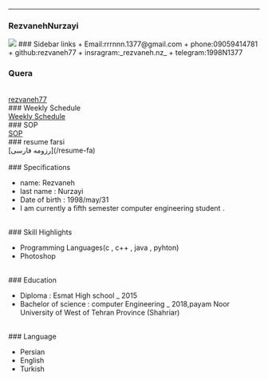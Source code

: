 ---
### RezvanehNurzayi
<img src="http://s15.picofile.com/file/8409825218/MYXJ_20201003000232292_save.jpg">
### Sidebar links
+ Email:rrrnnn.1377@gmail.com
+ phone:09059414781
+ github:rezvaneh77
+ insragram:_rezvaneh.nz_
+ telegram:1998N1377
<br>

### Quera


<br>
<a href="https://quera.ir/profile/rezvaneh77">rezvaneh77
</a>

<br>
### Weekly Schedule
<br>
<a href="https://rezvaneh77.github.io/PNU_3991_ARR/">Weekly Schedule</a>
<br>
### SOP
<br>
<a href="https://rezvanehnurzayii.github.io/rezvanehnurzayi.github.io-SOP-/">SOP</a>
<br>
### resume farsi
<br>
[رزومه فارسی](/resume-fa)
<br>
<br>
### Specifications


+ name: Rezvaneh
+ last name : Nurzayi
+ Date of birth : 1998/may/31
+ I am currently a fifth semester computer engineering student .

<br>
### Skill Highlights


+ Programming Languages(c , c++ , java , pyhton)
+ Photoshop

<br>
### Education


+ Diploma : Esmat High school
_ 2015
+ Bachelor of science : computer Engineering
_ 2018,payam Noor University of West of Tehran Province (Shahriar)

<br>
### Language


+ Persian
+ English
+ Turkish



